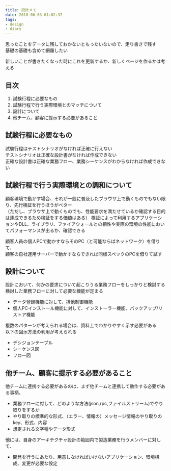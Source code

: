 ```yaml
---
title: 設計メモ
date: 2018-06-03 01:02:37
tags: 
- design
- diary
---
```


思ったことをデータに残しておかないともったいないので、走り書きで残す  
基礎の基礎も含めて網羅したい

新しいことが書きたくなった時にこれを更新するか、新しくページを作るかは考える

## 目次

1. 試験行程に必要なもの
1. 試験行程で行う実際環境とのマッチについて
1. 設計について
1. 他チーム、顧客に提示する必要があること

## 試験行程に必要なもの

試験行程はテストシナリオがなければ正確に行えない  
テストシナリオは正確な設計書がなければ作成できない  
正確な設計書は正確な業務フロー、業務シーケンスがわからなければ作成できない

## 試験行程で行う実際環境との調和について

顧客環境で動かす場合、それが一般に普及したブラウザ上で動くものでもない限り、先行検証を行うほうがベター  
（ただし、ブラウザ上で動くものでも、性能要求を満たせているか確認する目的は達成できるため検証をする価値はある）
検証によって利用するアプリケーションやDLL、ライブラリ、ファイアウォールとの相性や実際の環境の性能においてパフォーマンスが出るか、確認できる

顧客人員の個人PCで動かすならそのPC（と可能ならばネットワーク）を借りて、  
顧客の自社運用サーバーで動かすならできれば同様スペックのPCを借りて試す

## 設計について

設計において、何かの要求について起こりうる業務フローをしっかりと検討する  
検討した業務フローに対して必要な機能が定まる

* データ登録機能に対して、排他制御機能
* 個人PCインストール機能に対して、インストーラー機能、バックアップ/リストア機能

複数のパターンが考えられる場合は、資料上でわかりやすく示す必要がある  
以下の図示方法の利用が考えられる

* デシジョンテーブル
* シーケンス図
* フロー図

## 他チーム、顧客に提示する必要があること

他チームに連携する必要があるのは、まず他チームと連携して動作する必要がある事柄。

* 業務フローに対して、どのような方法(json,rpc,ファイルストリーム)でやり取りをするか
* やり取りの標準的な形式、（エラー、情報の）メッセージ情報のやり取りのkey、形式、内容
* 想定される文字種やデータ形式

他には、自身のアーキテクチャ設計の範囲内で製造業務を行うメンバーに対して、

* 開発を行うにあたり、用意しなければいけないアプリケーション、環境構成、変更が必要な設定
